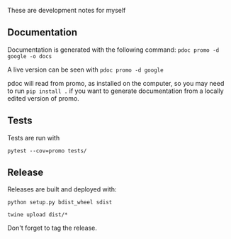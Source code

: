 
These are development notes for myself

## Documentation

Documentation is generated with the following command:
`pdoc promo -d google -o docs`

A live version can be seen with
`pdoc promo -d google`

pdoc will read from promo, as installed on the computer, so you may need to run `pip install .` if you want to generate documentation from a locally edited version of promo.

## Tests

Tests are run with

`pytest --cov=promo tests/`

## Release

Releases are built and deployed with:

`python setup.py bdist_wheel sdist`

`twine upload dist/*`

Don't forget to tag the release.

